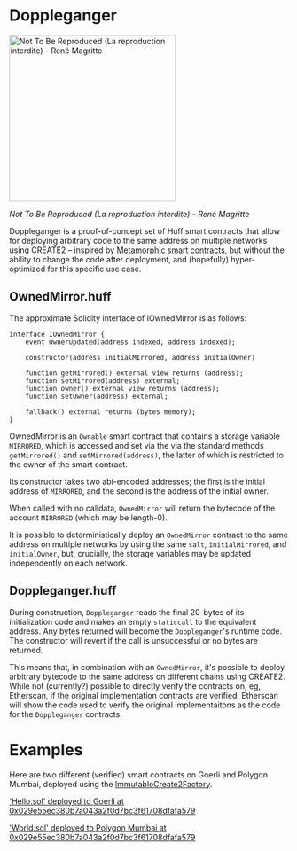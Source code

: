 # Doppleganger

<img src="https://user-images.githubusercontent.com/6371847/212580006-235acf82-0b59-4f67-9b07-8757470085a7.png" alt="Not To Be Reproduced (La reproduction interdite) - René Magritte" width=300 />

*Not To Be Reproduced (La reproduction interdite) - René Magritte*

Doppleganger is a proof-of-concept set of Huff smart contracts that allow for deploying arbitrary code to the same address on multiple networks using CREATE2 – inspired by [Metamorphic smart contracts](https://github.com/0age/metamorphic), but without the ability to change the code after deployment, and (hopefully) hyper-optimized for this specific use case.

## OwnedMirror.huff

The approximate Solidity interface of IOwnedMirror is as follows:
```solidity
interface IOwnedMirror {
    event OwnerUpdated(address indexed, address indexed);

    constructor(address initialMIrrored, address initialOwner)

    function getMirrored() external view returns (address);
    function setMirrored(address) external;
    function owner() external view returns (address);
    function setOwner(address) external;

    fallback() external returns (bytes memory);
}
```

OwnedMirror is an `Ownable` smart contract that contains a storage variable `MIRRORED`, which is accessed and set via the via the standard methods `getMirrored()` and `setMirrored(address)`, the latter of which is restricted to the owner of the smart contract. 

Its constructor takes two abi-encoded addresses; the first is the initial address of `MIRRORED`, and the second is the address of the initial owner.

When called with no calldata, `OwnedMirror` will return the bytecode of the account `MIRRORED` (which may be length-0).

It is possible to deterministically deploy an `OwnedMirror` contract to the same address on multiple networks by using the same `salt`, `initialMirrored`, and `initialOwner`, but, crucially, the storage variables may be updated independently on each network.

## Doppleganger.huff

During construction, `Doppleganger` reads the final 20-bytes of its initialization code and makes an empty `staticcall` to the equivalent address. Any bytes returned will become the `Doppleganger`'s runtime code. The constructor will revert if the call is unsuccessful or no bytes are returned.

This means that, in combination with an `OwnedMirror`, it's possible to deploy arbitrary bytecode to the same address on different chains using CREATE2. While not (currently?) possible to directly verify the contracts on, eg, Etherscan, if the original implementation contracts are verified, Etherscan will show the code used to verify the original implementaitons as the code for the `Doppleganger` contracts.

# Examples

Here are two different (verified) smart contracts on Goerli and Polygon Mumbai, deployed using the [ImmutableCreate2Factory](https://goerli.etherscan.io/address/0x0000000000ffe8b47b3e2130213b802212439497#code).

['Hello.sol' deployed to Goerli at 0x029e55ec380b7a043a2f0d7bc3f61708dfafa579](https://goerli.etherscan.io/address/0x029e55ec380b7a043a2f0d7bc3f61708dfafa579#code)

['World.sol' deployed to Polygon Mumbai at 0x029e55ec380b7a043a2f0d7bc3f61708dfafa579](https://mumbai.polygonscan.com/address/0x029e55ec380b7a043a2f0d7bc3f61708dfafa579#code)

